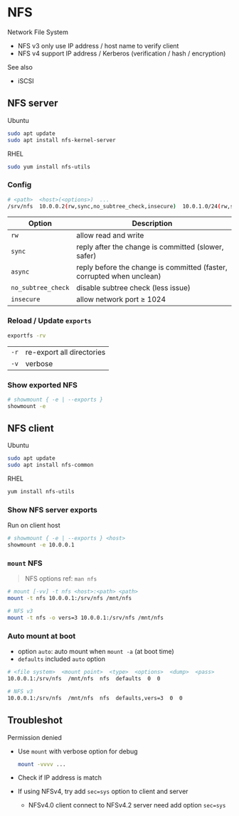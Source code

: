 # NFS

Network File System

- NFS v3 only use IP address / host name to verify client
- NFS v4 support IP address / Kerberos (verification / hash / encryption)

See also

- iSCSI

## NFS server

Ubuntu

```sh
sudo apt update
sudo apt install nfs-kernel-server
```

RHEL

```sh
sudo yum install nfs-utils
```

### Config

```sh title="/etc/exports"
# <path>  <host>(<options>)  ...
/srv/nfs  10.0.0.2(rw,sync,no_subtree_check,insecure)  10.0.1.0/24(rw,sync,no_subtree_check,insecure)
```

| Option | Description |
|-|-|
| `rw` | allow read and write |
| `sync` | reply after the change is committed (slower, safer) |
| `async` | reply before the change is committed (faster, corrupted when unclean) |
| `no_subtree_check` | disable subtree check (less issue) |
| `insecure` | allow network port ≥ 1024 |

### Reload / Update `exports`

```sh
exportfs -rv
```

| | |
|-|-|
| `-r` | re-export all directories |
| `-v` | verbose |

### Show exported NFS

```sh
# showmount { -e | --exports }
showmount -e
```

## NFS client

Ubuntu

```sh
sudo apt update
sudo apt install nfs-common
```

RHEL

```sh
yum install nfs-utils
```

### Show NFS server exports

Run on client host

```sh
# showmount { -e | --exports } <host>
showmount -e 10.0.0.1
```

### `mount` NFS

> NFS options ref: `man nfs`

```sh
# mount [-vv] -t nfs <host>:<path> <path>
mount -t nfs 10.0.0.1:/srv/nfs /mnt/nfs

# NFS v3
mount -t nfs -o vers=3 10.0.0.1:/srv/nfs /mnt/nfs
```

### Auto mount at boot

- option `auto`: auto mount when `mount -a` (at boot time)
- `defaults` included `auto` option

```sh title="/etc/fstab"
# <file system>  <mount point>  <type>  <options>  <dump>  <pass>
10.0.0.1:/srv/nfs  /mnt/nfs  nfs  defaults  0  0

# NFS v3
10.0.0.1:/srv/nfs  /mnt/nfs  nfs  defaults,vers=3  0  0
```

## Troubleshot

Permission denied

- Use `mount` with verbose option for debug
  
  ```sh
  mount -vvvv ...
  ```

- Check if IP address is match
- If using NFSv4, try add `sec=sys` option to client and server
  - NFSv4.0 client connect to NFSv4.2 server need add option `sec=sys`
